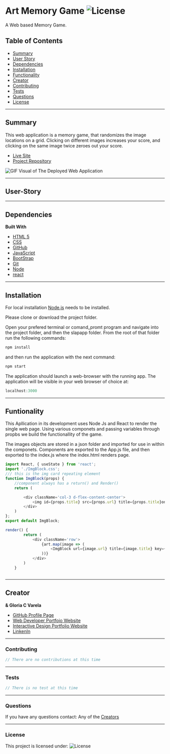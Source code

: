 # Art Memory Game ![License](https://img.shields.io/static/v1?label=License&message=MIT&color=blueviolet&style=plastic)

A Web based Memory Game.

## Table of Contents

* [Summary](#summary)
* [User Story](#user-story)
* [Dependencies](#Dependencies)
* [Installation](#Installation)
* [Functionality](#Functionality)
* [Creator](#creator)
* [Contributing](#contributing)
* [Tests](#tests)
* [Questions](#questions)
* [License](#license)

______________________________________________________________________________

## Summary

This web application is a memory game, that randomizes the image locations on a grid. Clicking on different images increases your score, and clicking on the same image twice zeroes out your score.

* [Live Site](https://gcvarela21.github.io/art-clicky-game/)
* [Project Repository](https://github.com/gcvarela21/art-clicky-game)

![GIF Visual of The Deployed Web Application](https://github.com/gcvarela21/toon.slap/blob/main/image.png?raw=true)

______________________________________________________________________________

## User-Story

______________________________________________________________________________

## Dependencies

**Built With**

* [HTML 5](https://www.w3schools.com/html/)
* [CSS](https://www.w3schools.com/css/css_howto.asp)
* [GitHub](https://github.com/)
* [JavaScript](https://www.w3schools.com/js/default.asp)
* [BootStrap](https://getbootstrap.com/docs/5.0/getting-started/introduction/)
* [Git](https://git-scm.com/downloads)
* [Node](https://nodejs.org/en/)
* [react](https://reactjs.org/docs/getting-started.html)

______________________________________________________________________________
  
## Installation

For local installation [Node.js](https://nodejs.org/en/) needs to be installed.

Please clone or download the project folder.

Open your prefered terminal or comand_promt program and navigate into the project folder, and then the slapapp folder. From the root of that folder run the following commands:

```javascript
npm install
```

and then run the application with the next command:

```javascript
npm start
```

The application should launch a web-browser with the running app. The application will be visible in your web browser of choice at:

```javascript
localhost:3000
```

______________________________________________________________________________
  
## Funtionality

This Apllication in its development uses Node Js and React to render the single web page. Using various componets and passing variables through propbs we build the functionallity of the game.

The images objects are stored in a json folder and imported for use in within the componets. Components are exported to the App.js file, and then exported to the index.js where the index.html renders page.

```javascript
import React, { useState } from 'react';
import './ImgBlock.css';
/// this is the img card repeating element
function ImgBlock(props) {
    //component always has a return() and Render()
    return (

        <div className='col-3 d-flex-content-center'>
            <img id={props.title} src={props.url} title={props.title}onClick={() => props.handleClick(props.title, props.click)} />
        </div>
    )
};
export default ImgBlock;
```

```javascript
render() {
        return (
            <div className='row'>
                {art.map(image => (
                    <ImgBlock url={image.url} title={image.title} key={image.title} click={image.click} handleClick={this.handleClick} />
                ))}
            </div>
        )
    }
```

```javascript

```

______________________________________________________________________________

## Creator

**& Gloria C Varela**

* [GitHub Profile Page](https://github.com/gcvarela21)
* [Web Developer Portfoio Website](https://gcvarela21.github.io/glo.digital/)
* [Interactive Design Portfolio Website](https://www.glo.digital/)
* [LinkenIn](https://www.linkedin.com/in/glovarela/)

______________________________________________________________________________

### Contributing

```javascript
// There are no contributions at this time
```

______________________________________________________________________________

### Tests

```javascript
// There is no test at this time
```

______________________________________________________________________________

### Questions

If you have any questions contact: Any of the [Creators](#creators)

______________________________________________________________________________

### License

This project is licensed under: ![License](https://img.shields.io/static/v1?label=License&message=MIT&color=blueviolet&style=plastic)